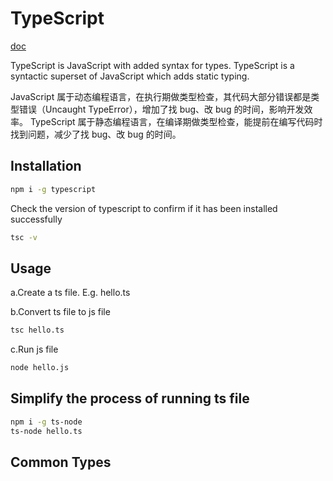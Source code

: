 # TypeScript

[doc](https://www.typescriptlang.org/)

TypeScript is JavaScript with added syntax for types.
TypeScript is a syntactic superset of JavaScript which adds static typing.

JavaScript 属于动态编程语言，在执行期做类型检查，其代码大部分错误都是类型错误（Uncaught TypeError），增加了找 bug、改 bug 的时间，影响开发效率。
TypeScript 属于静态编程语言，在编译期做类型检查，能提前在编写代码时找到问题，减少了找 bug、改 bug 的时间。

## Installation

```bash
npm i -g typescript
```

Check the version of typescript to confirm if it has been installed successfully

```bash
tsc -v
```

## Usage

a.Create a ts file. E.g. hello.ts

b.Convert ts file to js file

```bash
tsc hello.ts
```

c.Run js file

```bash
node hello.js
```

## Simplify the process of running ts file

```bash
npm i -g ts-node
ts-node hello.ts
```

## Common Types
